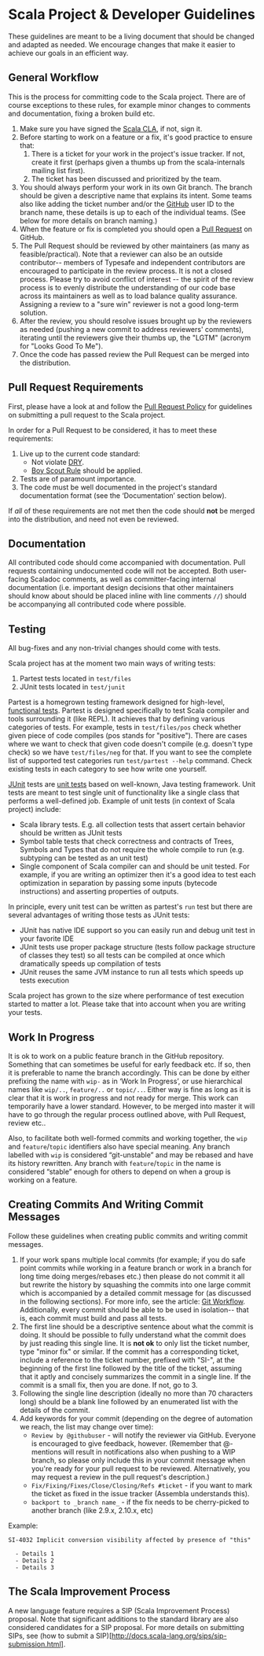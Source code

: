 # Scala Project & Developer Guidelines

These guidelines are meant to be a living document that should be changed and adapted as needed. We encourage changes that make it easier to achieve our goals in an efficient way.

## General Workflow

This is the process for committing code to the Scala project. There are of course exceptions to these rules, for example minor changes to comments and documentation, fixing a broken build etc.

1. Make sure you have signed the [Scala CLA](http://typesafe.com/contribute/cla/scala), if not, sign it.
2. Before starting to work on a feature or a fix, it's good practice to ensure that:
    1. There is a ticket for your work in the project's issue tracker. If not, create it first (perhaps given a thumbs up from the scala-internals mailing list first).
    2. The ticket has been discussed and prioritized by the team.
3. You should always perform your work in its own Git branch. The branch should be given a descriptive name that explains its intent. Some teams also like adding the ticket number and/or the [GitHub](http://github.com) user ID to the branch name, these details is up to each of the individual teams. (See below for more details on branch naming.)
4. When the feature or fix is completed you should open a [Pull Request](https://help.github.com/articles/using-pull-requests) on GitHub.
5. The Pull Request should be reviewed by other maintainers (as many as feasible/practical). Note that a reviewer can also be an outside contributor-- members of Typesafe and independent contributors are encouraged to participate in the review process. It is not a closed process. Please try to avoid conflict of interest -- the spirit of the review process is to evenly distribute the understanding of our code base across its maintainers as well as to load balance quality assurance. Assigning a review to a "sure win" reviewer is not a good long-term solution.
6. After the review, you should resolve issues brought up by the reviewers as needed (pushing a new commit to address reviewers' comments), iterating until the reviewers give their thumbs up, the "LGTM" (acronym for "Looks Good To Me").
7. Once the code has passed review the Pull Request can be merged into the distribution.

## Pull Request Requirements

First, please have a look at and follow the [Pull Request Policy](https://github.com/scala/scala/wiki/Pull-Request-Policy) for guidelines on submitting a pull request to the Scala project.

In order for a Pull Request to be considered, it has to meet these requirements:

1. Live up to the current code standard:
   - Not violate [DRY](http://programmer.97things.oreilly.com/wiki/index.php/Don%27t_Repeat_Yourself).
   - [Boy Scout Rule](http://programmer.97things.oreilly.com/wiki/index.php/The_Boy_Scout_Rule) should be applied.
2. Tests are of paramount importance.
3. The code must be well documented in the project's standard documentation format (see the ‘Documentation’ section below).

If *all* of these requirements are not met then the code should **not** be merged into the distribution, and need not even be reviewed.

## Documentation

All contributed code should come accompanied with documentation. Pull requests containing undocumented code will not be accepted. Both user-facing Scaladoc comments, as well as committer-facing internal documentation (i.e. important design decisions that other maintainers should know about should be placed inline with line comments `//`) should be accompanying all contributed code where possible.

## Testing

All bug-fixes and any non-trivial changes should come with tests.

Scala project has at the moment two main ways of writing tests:

  1. Partest tests located in `test/files`
  2. JUnit tests located in `test/junit`

Partest is a homegrown testing framework designed for high-level, [functional tests](http://en.wikipedia.org/wiki/Functional_testing). Partest is designed specifically to test Scala compiler and tools surrounding it (like REPL). It achieves that by defining various categories of tests. For example, tests in `test/files/pos` check whether given piece of code compiles (pos stands for "positive"). There are cases where we want to check that given code doesn't compile (e.g. doesn't type check) so we have `test/files/neg` for that. If you want to see the complete list of supported test categories run `test/partest --help` command. Check existing tests in each category to see how write one yourself.

[JUnit](http://junit.org/) tests are [unit tests](http://en.wikipedia.org/wiki/Unit_testing) based on well-known, Java testing framework. Unit tests are meant to test single unit of functionality like a single class that performs a well-defined job. Example of unit tests (in context of Scala project) include:

  * Scala library tests. E.g. all collection tests that assert certain behavior should be written as JUnit tests
  * Symbol table tests that check correctness and contracts of Trees, Symbols and Types that do not require the whole compile to run (e.g. subtyping can be tested as an unit test)
  * Single component of Scala compiler can and should be unit tested. For example, if you are writing an optimizer then it's a good idea to test each optimization in separation by passing some inputs (bytecode instructions) and asserting properties of outputs.

In principle, every unit test can be written as partest's `run` test but there are several advantages of writing those tests as JUnit tests:

  * JUnit has native IDE support so you can easily run and debug unit test in your favorite IDE
  * JUnit tests use proper package structure (tests follow package structure of classes they test) so all tests can be compiled at once which dramatically speeds up compilation of tests
  * JUnit reuses the same JVM instance to run all tests which speeds up tests execution

Scala project has grown to the size where performance of test execution started to matter a lot. Please take that into account when you are writing your tests.

## Work In Progress

It is ok to work on a public feature branch in the GitHub repository. Something that can sometimes be useful for early feedback etc. If so, then it is preferable to name the branch accordingly. This can be done by either prefixing the name with ``wip-`` as in ‘Work In Progress’, or use hierarchical names like ``wip/..``, ``feature/..`` or ``topic/..``. Either way is fine as long as it is clear that it is work in progress and not ready for merge. This work can temporarily have a lower standard. However, to be merged into master it will have to go through the regular process outlined above, with Pull Request, review etc..

Also, to facilitate both well-formed commits and working together, the ``wip`` and ``feature``/``topic`` identifiers also have special meaning.   Any branch labelled with ``wip`` is considered “git-unstable” and may be rebased and have its history rewritten.   Any branch with ``feature``/``topic`` in the name is considered “stable” enough for others to depend on when a group is working on a feature.

## Creating Commits And Writing Commit Messages

Follow these guidelines when creating public commits and writing commit messages.

1. If your work spans multiple local commits (for example; if you do safe point commits while working in a feature branch or work in a branch for long time doing merges/rebases etc.) then please do not commit it all but rewrite the history by squashing the commits into one large commit which is accompanied by a detailed commit message for (as discussed in the following sections). For more info, see the article: [Git Workflow](http://sandofsky.com/blog/git-workflow.html). Additionally, every commit should be able to be used in isolation-- that is, each commit must build and pass all tests.
2. The first line should be a descriptive sentence about what the commit is doing. It should be possible to fully understand what the commit does by just reading this single line. It is **not ok** to only list the ticket number, type "minor fix" or similar. If the commit has a corresponding ticket, include a reference to the ticket number, prefixed with "SI-", at the beginning of the first line followed by the title of the ticket, assuming that it aptly and concisely summarizes the commit in a single line. If the commit is a small fix, then you are done. If not, go to 3.
3. Following the single line description (ideally no more than 70 characters long) should be a blank line followed by an enumerated list with the details of the commit.
4. Add keywords for your commit (depending on the degree of automation we reach, the list may change over time):
    * ``Review by @githubuser`` - will notify the reviewer via GitHub. Everyone is encouraged to give feedback, however. (Remember that @-mentions will result in notifications also when pushing to a WIP branch, so please only include this in your commit message when you're ready for your pull request to be reviewed. Alternatively, you may request a review in the pull request's description.)
    * ``Fix/Fixing/Fixes/Close/Closing/Refs #ticket`` - if you want to mark the ticket as fixed in the issue tracker (Assembla understands this).
    * ``backport to _branch name_`` - if the fix needs to be cherry-picked to another branch (like 2.9.x, 2.10.x, etc)

Example:

    SI-4032 Implicit conversion visibility affected by presence of "this"

      - Details 1
      - Details 2
      - Details 3

## The Scala Improvement Process
A new language feature requires a SIP (Scala Improvement Process) proposal. Note that significant additions to the standard library are also considered candidates for a SIP proposal.
For more details on submitting SIPs, see (how to submit a SIP)[http://docs.scala-lang.org/sips/sip-submission.html].
